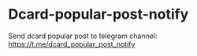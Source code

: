 # Dcard-popular-post-notify

Send dcard popular post to telegram channel: <https://t.me/dcard_popular_post_notify>
